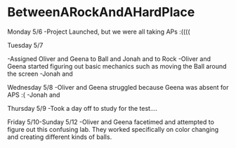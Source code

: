 # BetweenARockAndAHardPlace

Monday 5/6
-Project Launched, but we were all taking APs :((((

Tuesday 5/7

-Assigned Oliver and Geena to Ball and Jonah and to Rock
-Oliver and Geena started figuring out basic mechanics such as moving the Ball around the screen
-Jonah and

Wednesday 5/8
-Oliver and Geena struggled because Geena was absent for  APS :(
-Jonah and

Thursday 5/9
-Took a day off to study for the test....

Friday 5/10-Sunday 5/12
-Oliver and Geena facetimed and attempted to figure out this confusing lab. They worked specifically on color changing and creating different kinds of balls.
